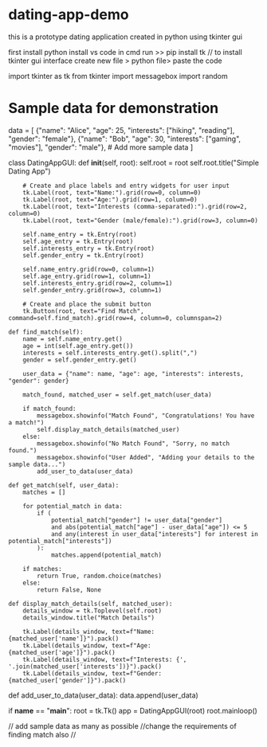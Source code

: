 # dating-app-demo
this is a prototype dating application created in python using tkinter gui

first install python
install vs code 
in cmd run >> pip install tk   // to install tkinter gui interface 
create new file > python file> paste the code  


import tkinter as tk
from tkinter import messagebox
import random

# Sample data for demonstration
data = [
    {"name": "Alice", "age": 25, "interests": ["hiking", "reading"], "gender": "female"},
    {"name": "Bob", "age": 30, "interests": ["gaming", "movies"], "gender": "male"},
    # Add more sample data
]

class DatingAppGUI:
    def __init__(self, root):
        self.root = root
        self.root.title("Simple Dating App")

        # Create and place labels and entry widgets for user input
        tk.Label(root, text="Name:").grid(row=0, column=0)
        tk.Label(root, text="Age:").grid(row=1, column=0)
        tk.Label(root, text="Interests (comma-separated):").grid(row=2, column=0)
        tk.Label(root, text="Gender (male/female):").grid(row=3, column=0)

        self.name_entry = tk.Entry(root)
        self.age_entry = tk.Entry(root)
        self.interests_entry = tk.Entry(root)
        self.gender_entry = tk.Entry(root)

        self.name_entry.grid(row=0, column=1)
        self.age_entry.grid(row=1, column=1)
        self.interests_entry.grid(row=2, column=1)
        self.gender_entry.grid(row=3, column=1)

        # Create and place the submit button
        tk.Button(root, text="Find Match", command=self.find_match).grid(row=4, column=0, columnspan=2)

    def find_match(self):
        name = self.name_entry.get()
        age = int(self.age_entry.get())
        interests = self.interests_entry.get().split(",")
        gender = self.gender_entry.get()

        user_data = {"name": name, "age": age, "interests": interests, "gender": gender}

        match_found, matched_user = self.get_match(user_data)

        if match_found:
            messagebox.showinfo("Match Found", "Congratulations! You have a match!")
            self.display_match_details(matched_user)
        else:
            messagebox.showinfo("No Match Found", "Sorry, no match found.")
            messagebox.showinfo("User Added", "Adding your details to the sample data...")
            add_user_to_data(user_data)

    def get_match(self, user_data):
        matches = []

        for potential_match in data:
            if (
                potential_match["gender"] != user_data["gender"]
                and abs(potential_match["age"] - user_data["age"]) <= 5
                and any(interest in user_data["interests"] for interest in potential_match["interests"])
            ):
                matches.append(potential_match)

        if matches:
            return True, random.choice(matches)
        else:
            return False, None

    def display_match_details(self, matched_user):
        details_window = tk.Toplevel(self.root)
        details_window.title("Match Details")

        tk.Label(details_window, text=f"Name: {matched_user['name']}").pack()
        tk.Label(details_window, text=f"Age: {matched_user['age']}").pack()
        tk.Label(details_window, text=f"Interests: {', '.join(matched_user['interests'])}").pack()
        tk.Label(details_window, text=f"Gender: {matched_user['gender']}").pack()

def add_user_to_data(user_data):
    data.append(user_data)

if __name__ == "__main__":
    root = tk.Tk()
    app = DatingAppGUI(root)
    root.mainloop()

// add sample data as many as possible 
//change the requirements of finding match also 
//
